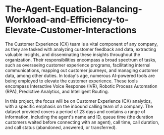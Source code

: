 # The-Agent-Equation-Balancing-Workload-and-Efficiency-to-Elevate-Customer-Interactions
The Customer Experience (CX) team is a vital component of any company, as they 
are tasked with analyzing customer feedback and data, extracting valuable insights, 
and disseminating these insights throughout the organization. Their responsibilities 
encompass a broad spectrum of tasks, such as overseeing customer experience 
programs, facilitating internal communications, mapping out customer journeys, and 
managing customer data, among other duties. In today's age, numerous AI-powered 
tools are being employed to elevate the customer experience. These tools encompass 
Interactive Voice Response (IVR), Robotic Process Automation (RPA), Predictive 
Analytics, and Intelligent Routing.

In this project, the focus will be on Customer Experience (CX) analytics, with a specific 
emphasis on the inbound calling team of a company. The dataset provided covers a 
period of 23 days and contains a range of information, including the agent's name and
ID, queue time (the duration customers waited before connecting with an agent), call 
time, call duration, and call status (abandoned, answered, or transferred).
